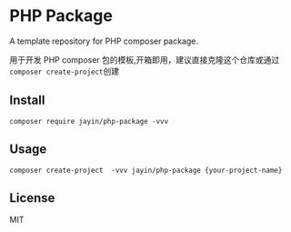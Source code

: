 # PHP Package

A template repository for PHP composer package.

用于开发 PHP composer 包的模板,开箱即用，建议直接克隆这个仓库或通过`composer create-project`创建

## Install

```shell
composer require jayin/php-package -vvv
```

## Usage

```shell
composer create-project  -vvv jayin/php-package {your-project-name}
```


## License

MIT
